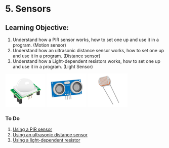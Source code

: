 # 5. Sensors

## Learning Objective: 
1. Understand how a PIR sensor works, how to set one up and use it in a program. (Motion sensor)
2. Understand how an ultrasonic distance sensor works, how to set one up and use it in a program. (Distance sensor)
3. Understand how a Light-dependent resistors works, how to set one up and use it in a program. (Light Sensor)

<img src="pir_module.png" width="25%" height="25%"> <img src="ultrasonic-distance-sensor.png" width="25%" height="25%"> <img src="ldr.png" width="25%" height="25%">

### To Do
1. [Using a PIR sensor](https://projects.raspberrypi.org/en/projects/physical-computing/11)
1. [Using an ultrasonic distance sensor](https://projects.raspberrypi.org/en/projects/physical-computing/12)
1. [Using a light-dependent resistor](https://projects.raspberrypi.org/en/projects/physical-computing/10)
